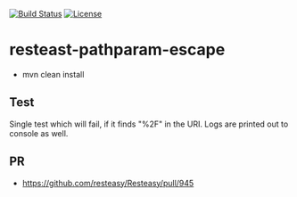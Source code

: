 [![Build Status](https://travis-ci.org/garethahealy/resteast-pathparam-escape.svg?branch=master)](https://travis-ci.org/garethahealy/resteast-pathparam-escape)
[![License](https://img.shields.io/hexpm/l/plug.svg?maxAge=2592000)]()

# resteast-pathparam-escape
- mvn clean install

## Test
Single test which will fail, if it finds "%2F" in the URI. Logs are printed out to console as well.

## PR
- https://github.com/resteasy/Resteasy/pull/945

